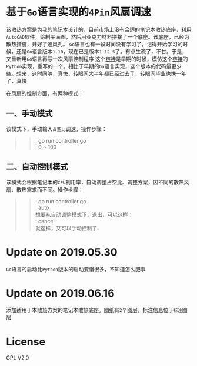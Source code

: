 # 基于`Go`语言实现的`4Pin`风扇调速
该散热方案是为我的笔记本设计的，目前市场上没有合适的笔记本散热底座，利用`AutoCAD`软件，绘制平面图，然后用亚克力材料拼接了一个底座。该底座，已经为散热措施，开好了通风孔。
`Go`语言也有一段时间没有学习了，记得开始学习的时候，还是`Go`语言版本`1.10`，现在已是版本`1.12.5`了。有点生疏了，不甘。于是，又重新用`Go`语言再写一次风扇控制程序
这个[链接](https://github.com/Iflier/fanAndBLTGo)是早期的时候，模仿这个[链接](https://github.com/Iflier/fanAndBLT)的`Python`实现，重写的一个。相比于早期的`Go`语言实现，这个版本的代码量更少些。想来，这时间呐，真快，转眼间大半年都已经过去了，转眼间毕业也快一年了，真快

在风扇的控制方面，有两种模式：
## 一、手动模式
该模式下，手动输入`占空比`调速，操作步骤：
>>: go run controller.go<br/>
>>: 0 ~ 100<br/>
## 二、自动控制模式
该模式会根据笔记本的`CPU`利用率，自动调整占空比。调整方案，因不同的散热风扇、散热需求而不同。操作步骤：
>>: go run controller.go<br/>
>>: auto<br/>
想要从自动调整模式下，退出，可以这样：<br/>
>>: cancel<br/>
就这样，又可以手动控制了
# Update on 2019.05.30
`Go`语言的启动比`Python`版本的启动要慢很多，不知道怎么肥事<br/>

# Update on 2019.06.16
添加适用于本散热方案的笔记本散热底座。图纸有`2`个图层，标注信息位于`标注`图层
# License

GPL V2.0</br>